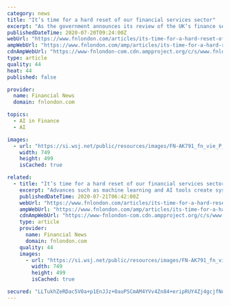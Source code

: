 ```yaml
---
category: news
title: "It’s time for a hard reset of our financial services sector"
excerpt: "As the government announces its review of the UK’s finance sector today, it should put fintech advances such as machine learning and AI at the heart of its thinking"
publishedDateTime: 2020-07-20T09:24:00Z
webUrl: "https://www.fnlondon.com/articles/its-time-for-a-hard-reset-of-our-financial-services-sector-20200720?link=TD_fnlondon_home.27995a643976ebba"
ampWebUrl: "https://www.fnlondon.com/amp/articles/its-time-for-a-hard-reset-of-our-financial-services-sector-20200720"
cdnAmpWebUrl: "https://www-fnlondon-com.cdn.ampproject.org/c/s/www.fnlondon.com/amp/articles/its-time-for-a-hard-reset-of-our-financial-services-sector-20200720"
type: article
quality: 44
heat: 44
published: false

provider:
  name: Financial News
  domain: fnlondon.com

topics:
  - AI in Finance
  - AI

images:
  - url: "https://si.wsj.net/public/resources/images/FN-AK791_fn_vie_P_20200717060410.jpg"
    width: 749
    height: 499
    isCached: true

related:
  - title: "It’s time for a hard reset of our financial services sector"
    excerpt: "Advances such as machine learning and AI tools create systems that can respond, identify those in need and offer solutions, and it’s time to embrace them and make our sector fairer for all. We are facing a new reality, and financial services must ..."
    publishedDateTime: 2020-07-21T06:42:00Z
    webUrl: "https://www.fnlondon.com/articles/its-time-for-a-hard-reset-of-our-financial-services-sector-20200720?link=TD_mansionglobal_new_mansion_global.11147f181987fd93"
    ampWebUrl: "https://www.fnlondon.com/amp/articles/its-time-for-a-hard-reset-of-our-financial-services-sector-20200720"
    cdnAmpWebUrl: "https://www-fnlondon-com.cdn.ampproject.org/c/s/www.fnlondon.com/amp/articles/its-time-for-a-hard-reset-of-our-financial-services-sector-20200720"
    type: article
    provider:
      name: Financial News
      domain: fnlondon.com
    quality: 44
    images:
      - url: "https://si.wsj.net/public/resources/images/FN-AK791_fn_vie_P_20200717060410.jpg"
        width: 749
        height: 499
        isCached: true

secured: "LLTukhZeRDac5V0a+p1EnJJz+0auPSCmAM4YVv4Zn84+eripRUY4Zj4gcjfNqy/ASDzQpJIiiRebk1fP5XQ9YDE4q1+61b+t5sUsHQfI91stMfJ40r9WAZ7TyrIhYNNyyLdnah5TVgz6Ai1CUaZH47YgE8Da7sEmiuTzM589j7iIfULeUnJBIa/mkKEj+ScEp0F8Qp0oDKb7dMpP5D7x3szhHkhw4J59QljFOSvaQXHkDDqAqhkBXdDQwdnObDtjuqRAxqZ3Xgaq1hKuH4t9SnIKuoQ44rkFuhpkQtcPnsZQ6SN/HLX39ags58KZxm1sDogOoRB28fCej9o+po1V0A==;3elEhMf10PT8K3FKNBy8nw=="
---
```


